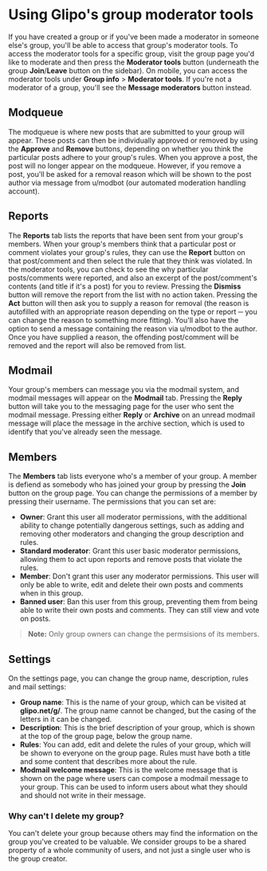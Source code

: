 # Using Glipo's group moderator tools
If you have created a group or if you've been made a moderator in someone else's group, you'll be able to access that group's moderator tools. To access the moderator tools for a specific group, visit the group page you'd like to moderate and then press the **Moderator tools** button (underneath the group **Join**/**Leave** button on the sidebar). On mobile, you can access the moderator tools under **Group info** > **Moderator tools**. If you're not a moderator of a group, you'll see the **Message moderators** button instead.

## Modqueue
The modqueue is where new posts that are submitted to your group will appear. These posts can then be individually approved or removed by using the **Approve** and **Remove** buttons, depending on whether you think the particular posts adhere to your group's rules. When you approve a post, the post will no longer appear on the modqueue. However, if you remove a post, you'll be asked for a removal reason which will be shown to the post author via message from u/modbot (our automated moderation handling account).

## Reports
The **Reports** tab lists the reports that have been sent from your group's members. When your group's members think that a particular post or comment violates your group's rules, they can use the **Report** button on that post/comment and then select the rule that they think was violated. In the moderator tools, you can check to see the why particular posts/comments were reported, and also an excerpt of the post/comment's contents (and title if it's a post) for you to review. Pressing the **Dismiss** button will remove the report from the list with no action taken. Pressing the **Act** button will then ask you to supply a reason for removal (the reason is autofilled with an appropriate reason depending on the type or report ─ you can change the reason to something more fitting). You'll also have the option to send a message containing the reason via u/modbot to the author. Once you have supplied a reason, the offending post/comment will be removed and the report will also be removed from list.

## Modmail
Your group's members can message you via the modmail system, and modmail messages will appear on the **Modmail** tab. Pressing the **Reply** button will take you to the messaging page for the user who sent the modmail message. Pressing either **Reply** or **Archive** on an unread modmail message will place the message in the archive section, which is used to identify that you've already seen the message.

## Members
The **Members** tab lists everyone who's a member of your group. A member is defiend as somebody who has joined your group by pressing the **Join** button on the group page. You can change the permissions of a member by pressing their username. The permissions that you can set are:
* **Owner**: Grant this user all moderator permissions, with the additional ability to change potentially dangerous settings, such as adding and removing other moderators and changing the group description and rules.
* **Standard moderator**: Grant this user basic moderator permissions, allowing them to act upon reports and remove posts that violate the rules.
* **Member**: Don't grant this user any moderator permissions. This user will only be able to write, edit and delete their own posts and comments when in this group.
* **Banned user**: Ban this user from this group, preventing them from being able to write their own posts and comments. They can still view and vote on posts.

> **Note:** Only group owners can change the permsisions of its members.

## Settings
On the settings page, you can change the group name, description, rules and mail settings:
* **Group name**: This is the name of your group, which can be visited at **glipo.net/g/<group name>**. The group name cannot be changed, but the casing of the letters in it can be changed.
* **Description**: This is the brief description of your group, which is shown at the top of the group page, below the group name.
* **Rules**: You can add, edit and delete the rules of your group, which will be shown to everyone on the group page. Rules must have both a title and some content that describes more about the rule.
* **Modmail welcome message**: This is the welcome message that is shown on the page where users can compose a modmail message to your group. This can be used to inform users about what they should and should not write in their message.

### Why can't I delete my group?
You can't delete your group because others may find the information on the group you've created to be valuable. We consider groups to be a shared property of a whole community of users, and not just a single user who is the group creator.